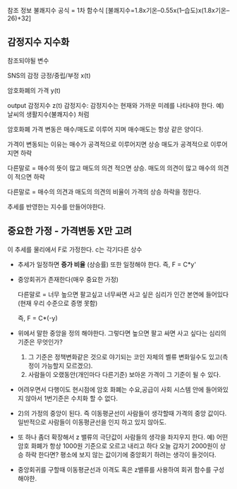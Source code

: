 참조 정보
불쾌지수 공식 = 1차 함수식 [불쾌지수=1.8x기온–0.55x(1–습도)x(1.8x기온–26)+32]



## 감정지수 지수화



참조되야될 변수 

SNS의 감정 긍정/중립/부정 x(t)

암호화폐의 가격 y(t)


output 감정지수 z(t)
감정지수: 감정지수는 현재와 가까운 미례를 나타내야 한다. 예)날씨의 생활지수(불쾌지수) 처럼





암호화폐 가격 변동은 매수/매도로 이루어 지며 매수매도는 항상 같은 양이다.

가격이 변동되는 이유는 매수가 공격적으로 이루어지면 상승 매도가 공격적으로 이루어지면 하락

다른말로 = 매수의 뜻이 많고 매도의 의견 적으면 상승. 매도의 의견이 많고 매수의 의견이 적으면 하락

다른말로 = 매수의 의견과 매도의 의견의 비율이 가격의 상승 하락을 정한다.



추세를 반영한는 지수를 만들어야한다.



## 중요한 가정 - 가격변동  X만 고려

이 추세를 물리에서 F로 가정한다. c는 각기다른 상수

- 추세가 일정하면 __증가 비율__ (상승률) 또한 일정해야 한다. 즉, F = C*y'

- 중앙회귀가 존재한다(매우 중요한 가정) 

  다른말로 = 너무 높으면 팔고싶고 너무싸면 사고 싶은 심리가 인간 본연에 들어있다(현재 우리 수준으로 증명 못함)

  즉, F = C*(-y)

- 위에서 말한 중앙을 정의 해야한다. 그렇다면 높으면 팔고 싸면 사고 싶다는 심리의 기준은 무엇인가?
  1) 그 기준은 정책변화같은 것으로 야기되는 코인 자체의 벨류 변화일수도 있고(측정이 가능할지 모르겠으). 
  2) 사람들이 오랬동안(개인마다 다른기준) 보아온 가격이 그 기준이 될 수 있다.
- 어려우면서 다행이도 현시점에 암호 화폐는 수요,공급이 사회 시스템 안에 들어와있지 않아서 1번기준은 수치화 할 수 없다.
- 2)의 가정의 중앙이 된다. 즉 이동평균선이 사람들이 생각할때 가격의 중앙 값이다. 일반적으로 사람들이 이동평균선을 인지 하고 있지 않아도.
- 또 하나 좀더 확장해서 z 밸류의 극단값이 사람들의 생각을 좌지우지 한다. 예) 어떤 암호 화폐가 항상 1000원 기준으로 오르고 내리고 하다 오늘 갑자기 2000원이 상승 하락 한다면? 평소에 보지 않는 값이기에 중앙회기 하려는 생각이 들것이다.
- 중앙회귀를 구할때 이동평균선과 이격도 혹은 z밸류를 사용하여 회귀 함수를 구성해야한.